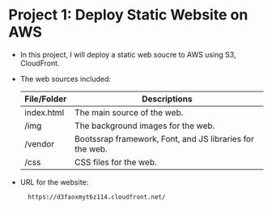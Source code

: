 # Project 1: Deploy Static Website on AWS

- In this project, I will deploy a static web soucre to AWS using S3, CloudFront.

- The web sources included: 

    |File/Folder|Descriptions               |
    |-----------|---------------------------|
    |index.html |The main source of the web.|
    |/img       | The background images for the web.|
    |/vendor    | Bootssrap framework, Font, and JS libraries for the web.|
    |/css       | CSS files for the web.|

- URL for the website:
    
        https://d3faoxmyt6z114.cloudfront.net/

